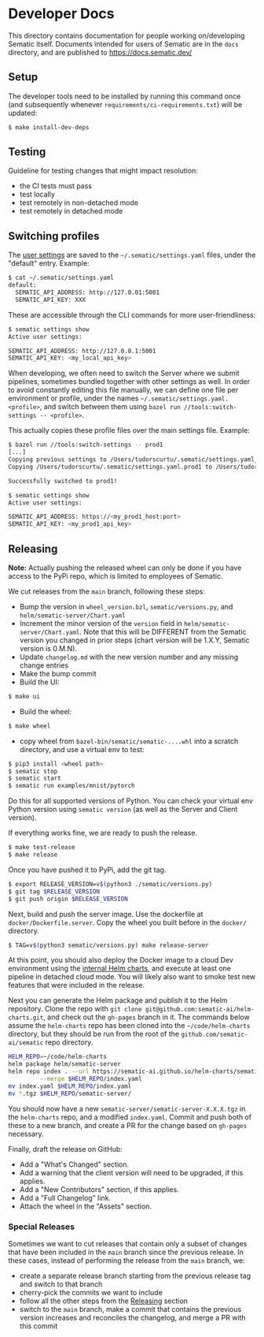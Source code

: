 # Developer Docs
This directory contains documentation for people working on/developing Sematic
itself. Documents intended for users of Sematic are in the `docs` directory,
and are published to https://docs.sematic.dev/

## Setup

The developer tools need to be installed by running this command once (and subsequently
whenever `requirements/ci-requirements.txt`) will be updated:
```bash
$ make install-dev-deps
```

## Testing

Guideline for testing changes that might impact resolution:
- the CI tests must pass
- test locally
- test remotely in non-detached mode
- test remotely in detached mode

## Switching profiles

The [user settings](../docs/cli.md#user-settings) are saved to the
`~/.sematic/settings.yaml` files, under the "default" entry. Example:

```bash
$ cat ~/.sematic/settings.yaml
default:
  SEMATIC_API_ADDRESS: http://127.0.01:5001
  SEMATIC_API_KEY: XXX
```

These are accessible through the CLI commands for more user-friendliness:

```bash
$ sematic settings show
Active user settings:

SEMATIC_API_ADDRESS: http://127.0.0.1:5001
SEMATIC_API_KEY: <my_local_api_key>
```

When developing, we often need to switch the Server where we submit pipelines,
sometimes bundled together with other settings as well. In order to avoid
constantly editing this file manually, we can define one file per environment
or profile, under the names `~/.sematic/settings.yaml.<profile>`, and switch
between them using `bazel run //tools:switch-settings -- <profile>`.

This actually copies these profile files over the main settings file. Example:

```bash
$ bazel run //tools:switch-settings -- prod1
[...]
Copying previous settings to /Users/tudorscurtu/.sematic/settings.yaml_bck
Copying /Users/tudorscurtu/.sematic/settings.yaml.prod1 to /Users/tudorscurtu/.sematic/settings.yaml

Successfully switched to prod1!

$ sematic settings show
Active user settings:

SEMATIC_API_ADDRESS: https://<my_prod1_host:port>
SEMATIC_API_KEY: <my_prod1_api_key>
```

## Releasing

**Note:** Actually pushing the released wheel can only be done if you have
access to the PyPi repo, which is limited to employees of Sematic.

We cut releases from the `main` branch, following these steps:

- Bump the version in `wheel_version.bzl`, `sematic/versions.py`,
  and `helm/sematic-server/Chart.yaml`
- Increment the minor version of the `version` field in
  `helm/sematic-server/Chart.yaml`. Note that this will be DIFFERENT
  from the Sematic version you changed in prior steps (chart version
  will be 1.X.Y, Sematic version is 0.M.N).
- Update `changelog.md` with the new version number and any missing change
  entries
- Make the bump commit
- Build the UI:
```bash
$ make ui
```
- Build the wheel:
```bash
$ make wheel
```
- copy wheel from `bazel-bin/sematic/sematic-....whl` into a scratch directory,
and use a virtual env to test:

```bash
$ pip3 install <wheel path>
$ sematic stop
$ sematic start
$ sematic run examples/mnist/pytorch
```

Do this for all supported versions of Python. You can check your virtual env
Python version using `sematic version` (as well as the Server and Client
version).

If everything works fine, we are ready to push the release.

```bash
$ make test-release
$ make release
```

Once you have pushed it to PyPi, add the git tag.

```bash
$ export RELEASE_VERSION=v$(python3 ./sematic/versions.py)
$ git tag $RELEASE_VERSION
$ git push origin $RELEASE_VERSION
```

Next, build and push the server image. Use the dockerfile at
`docker/Dockerfile.server`. Copy the wheel you built before in the `docker/`
directory.

```bash
$ TAG=v$(python3 sematic/versions.py) make release-server
```

At this point, you should also deploy the Docker image to a cloud Dev environment
using the [internal Helm charts](/helm/sematic-server), and execute at least one
pipeline in detached cloud mode. You will likely also want to smoke test new
features that were included in the release.

Next you can generate the Helm package and publish it to the Helm repository.
Clone the repo with `git clone git@github.com:sematic-ai/helm-charts.git`, and
check out the `gh-pages` branch in it.  The commands below assume the
`helm-charts` repo has been cloned
into the `~/code/helm-charts` directory, but they should be run from the root
of the `github.com/sematic-ai/sematic` repo directory.

```bash
HELM_REPO=~/code/helm-charts
helm package helm/sematic-server
helm repo index . --url https://sematic-ai.github.io/helm-charts/sematic-server \
         --merge $HELM_REPO/index.yaml
mv index.yaml $HELM_REPO/index.yaml
mv *.tgz $HELM_REPO/sematic-server/
```

You should now have a new `sematic-server/sematic-server-X.X.X.tgz` in the
`helm-charts` repo, and a modified `index.yaml`.  Commit and push both of
these to a new branch, and create a PR for the change based on `gh-pages`
necessary.

Finally, draft the release on GitHub:
- Add a "What's Changed" section.
- Add a warning that the client version will need to be upgraded, if this applies.
- Add a "New Contributors" section, if this applies.
- Add a "Full Changelog" link.
- Attach the wheel in the "Assets" section.

### Special Releases

Sometimes we want to cut releases that contain only a subset of changes that
have been included in the `main` branch since the previous release. In these
cases, instead of performing the release from the `main` branch, we:
- create a separate release branch starting from the previous release tag and
  switch to that branch
- cherry-pick the commits we want to include
- follow all the other steps from the [Releasing](#releasing) section
- switch to the `main` branch, make a commit that contains the previous version
  increases and reconciles the changelog, and merge a PR with this commit
